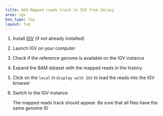```yaml
---
title: Add Mapped reads track to IGV from Galaxy
area: igv
box_type: tip
layout: faq
---
```


1. Install [IGV](https://software.broadinstitute.org/software/igv/download) (if not already installed)
2. Launch IGV on your computer
3. Check if the reference genome is available on the IGV instance
4. Expand the BAM dataset with the mapped reads in the history
5. Click on the `local` in `display with IGV` to load the reads into the IGV browser
6. Switch to the IGV instance

   The mapped reads track should appear. Be sure that all files have the same genome ID
